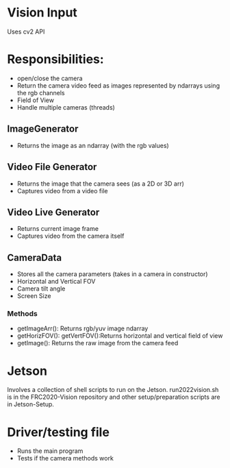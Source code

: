 # Vision Input
Uses cv2 API

# Responsibilities:
* open/close the camera
* Return the camera video feed as images represented by ndarrays using the rgb channels
* Field of View
* Handle multiple cameras (threads)

## ImageGenerator
* Returns the image as an ndarray (with the rgb values)

## Video File Generator
* Returns the image that the camera sees (as a 2D or 3D arr)
* Captures video from a video file

## Video Live Generator
* Returns current image frame 
* Captures video from the camera itself

## CameraData
* Stores all the camera parameters (takes in a camera in constructor)
* Horizontal and Vertical FOV
* Camera tilt angle
* Screen Size 

### Methods
* getImageArr(): Returns rgb/yuv image ndarray
* getHorizFOV(): getVertFOV():Returns horizontal and vertical field of view
* getImage(): Returns the raw image from the camera feed

# Jetson

Involves a collection of shell scripts to run on the Jetson. run2022vision.sh is in the FRC2020-Vision repository and other setup/preparation scripts are in Jetson-Setup.

# Driver/testing file
* Runs the main program
* Tests if the camera methods work
